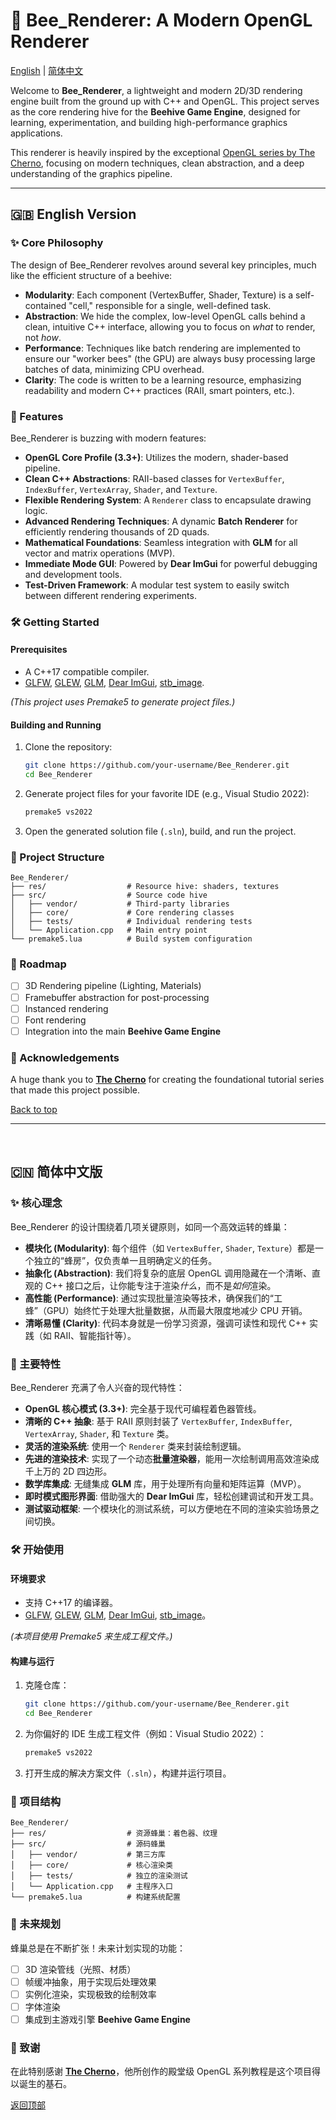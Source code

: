 
# 🐝 Bee_Renderer: A Modern OpenGL Renderer

[English](#-english-version) | [简体中文](#-简体中文版)

Welcome to **Bee_Renderer**, a lightweight and modern 2D/3D rendering engine built from the ground up with C++ and OpenGL. This project serves as the core rendering hive for the **Beehive Game Engine**, designed for learning, experimentation, and building high-performance graphics applications.

This renderer is heavily inspired by the exceptional [OpenGL series by The Cherno](https://www.youtube.com/playlist?list=PLlrATfBNZ98foTJPJ_Ev03o2oq3-GGOS2), focusing on modern techniques, clean abstraction, and a deep understanding of the graphics pipeline.

---

## 🇬🇧 English Version

### ✨ Core Philosophy

The design of Bee_Renderer revolves around several key principles, much like the efficient structure of a beehive:

*   **Modularity**: Each component (VertexBuffer, Shader, Texture) is a self-contained "cell," responsible for a single, well-defined task.
*   **Abstraction**: We hide the complex, low-level OpenGL calls behind a clean, intuitive C++ interface, allowing you to focus on *what* to render, not *how*.
*   **Performance**: Techniques like batch rendering are implemented to ensure our "worker bees" (the GPU) are always busy processing large batches of data, minimizing CPU overhead.
*   **Clarity**: The code is written to be a learning resource, emphasizing readability and modern C++ practices (RAII, smart pointers, etc.).

### 🚀 Features

Bee_Renderer is buzzing with modern features:

*   **OpenGL Core Profile (3.3+)**: Utilizes the modern, shader-based pipeline.
*   **Clean C++ Abstractions**: RAII-based classes for `VertexBuffer`, `IndexBuffer`, `VertexArray`, `Shader`, and `Texture`.
*   **Flexible Rendering System**: A `Renderer` class to encapsulate drawing logic.
*   **Advanced Rendering Techniques**: A dynamic **Batch Renderer** for efficiently rendering thousands of 2D quads.
*   **Mathematical Foundations**: Seamless integration with **GLM** for all vector and matrix operations (MVP).
*   **Immediate Mode GUI**: Powered by **Dear ImGui** for powerful debugging and development tools.
*   **Test-Driven Framework**: A modular test system to easily switch between different rendering experiments.

### 🛠️ Getting Started

#### Prerequisites

*   A C++17 compatible compiler.
*   [GLFW](https://www.glfw.org/), [GLEW](http://glew.sourceforge.net/), [GLM](https://glm.g-truc.net/0.9.9/index.html), [Dear ImGui](https://github.com/ocornut/imgui), [stb_image](https://github.com/nothings/stb/blob/master/stb_image.h).

*(This project uses Premake5 to generate project files.)*

#### Building and Running

1.  Clone the repository:
    ```bash
    git clone https://github.com/your-username/Bee_Renderer.git
    cd Bee_Renderer
    ```
2.  Generate project files for your favorite IDE (e.g., Visual Studio 2022):
    ```bash
    premake5 vs2022
    ```
3.  Open the generated solution file (`.sln`), build, and run the project.

### 📂 Project Structure

```
Bee_Renderer/
├── res/                  # Resource hive: shaders, textures
├── src/                  # Source code hive
│   ├── vendor/           # Third-party libraries
│   ├── core/             # Core rendering classes
│   ├── tests/            # Individual rendering tests
│   └── Application.cpp   # Main entry point
└── premake5.lua          # Build system configuration
```


### 📜 Roadmap

*   [ ] 3D Rendering pipeline (Lighting, Materials)
*   [ ] Framebuffer abstraction for post-processing
*   [ ] Instanced rendering
*   [ ] Font rendering
*   [ ] Integration into the main **Beehive Game Engine**

### 🙏 Acknowledgements

A huge thank you to **[The Cherno](https://youtube.com/thecherno)** for creating the foundational tutorial series that made this project possible.

[Back to top](#-bee_renderer)

---
<br>

## 🇨🇳 简体中文版

### ✨ 核心理念

Bee_Renderer 的设计围绕着几项关键原则，如同一个高效运转的蜂巢：

*   **模块化 (Modularity)**: 每个组件（如 `VertexBuffer`, `Shader`, `Texture`）都是一个独立的“蜂房”，仅负责单一且明确定义的任务。
*   **抽象化 (Abstraction)**: 我们将复杂的底层 OpenGL 调用隐藏在一个清晰、直观的 C++ 接口之后，让你能专注于渲染*什么*，而不是*如何*渲染。
*   **高性能 (Performance)**: 通过实现批量渲染等技术，确保我们的“工蜂”（GPU）始终忙于处理大批量数据，从而最大限度地减少 CPU 开销。
*   **清晰易懂 (Clarity)**: 代码本身就是一份学习资源，强调可读性和现代 C++ 实践（如 RAII、智能指针等）。

### 🚀 主要特性

Bee_Renderer 充满了令人兴奋的现代特性：

*   **OpenGL 核心模式 (3.3+)**: 完全基于现代可编程着色器管线。
*   **清晰的 C++ 抽象**: 基于 RAII 原则封装了 `VertexBuffer`, `IndexBuffer`, `VertexArray`, `Shader`, 和 `Texture` 类。
*   **灵活的渲染系统**: 使用一个 `Renderer` 类来封装绘制逻辑。
*   **先进的渲染技术**: 实现了一个动态**批量渲染器**，能用一次绘制调用高效渲染成千上万的 2D 四边形。
*   **数学库集成**: 无缝集成 **GLM** 库，用于处理所有向量和矩阵运算（MVP）。
*   **即时模式图形界面**: 借助强大的 **Dear ImGui** 库，轻松创建调试和开发工具。
*   **测试驱动框架**: 一个模块化的测试系统，可以方便地在不同的渲染实验场景之间切换。

### 🛠️ 开始使用

#### 环境要求

*   支持 C++17 的编译器。
*   [GLFW](https://www.glfw.org/), [GLEW](http://glew.sourceforge.net/), [GLM](https://glm.g-truc.net/0.9.9/index.html), [Dear ImGui](https://github.com/ocornut/imgui), [stb_image](https://github.com/nothings/stb/blob/master/stb_image.h)。

*(本项目使用 Premake5 来生成工程文件。)*

#### 构建与运行

1.  克隆仓库：
    ```bash
    git clone https://github.com/your-username/Bee_Renderer.git
    cd Bee_Renderer
    ```
2.  为你偏好的 IDE 生成工程文件（例如：Visual Studio 2022）：
    ```bash
    premake5 vs2022
    ```
3.  打开生成的解决方案文件（`.sln`），构建并运行项目。

### 📂 项目结构

```
Bee_Renderer/
├── res/                  # 资源蜂巢：着色器、纹理
├── src/                  # 源码蜂巢
│   ├── vendor/           # 第三方库
│   ├── core/             # 核心渲染类
│   ├── tests/            # 独立的渲染测试
│   └── Application.cpp   # 主程序入口
└── premake5.lua          # 构建系统配置
```


### 📜 未来规划

蜂巢总是在不断扩张！未来计划实现的功能：

*   [ ] 3D 渲染管线（光照、材质）
*   [ ] 帧缓冲抽象，用于实现后处理效果
*   [ ] 实例化渲染，实现极致的绘制效率
*   [ ] 字体渲染
*   [ ] 集成到主游戏引擎 **Beehive Game Engine**

### 🙏 致谢

在此特别感谢 **[The Cherno](https://youtube.com/thecherno)**，他所创作的殿堂级 OpenGL 系列教程是这个项目得以诞生的基石。

[返回顶部](#-bee_renderer)
